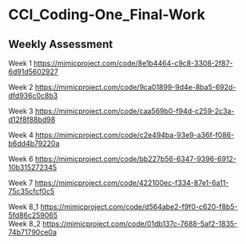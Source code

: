 # CCI_Coding-One_Final-Work

<h2>Weekly Assessment</h2>

Week 1 https://mimicproject.com/code/8e1b4464-c9c8-3308-2f87-6d91d5602927

Week 2 https://mimicproject.com/code/9ca01899-9d4e-8ba5-692d-dfd936c0c8b3

Week 3 https://mimicproject.com/code/caa569b0-f94d-c259-2c3a-d12f8f88bd98

Week 4 https://mimicproject.com/code/c2e494ba-93e9-a36f-f086-b6dd4b79220a

Week 6 https://mimicproject.com/code/bb227b56-6347-9396-6912-10b315272345

Week 7 https://mimicproject.com/code/422100ec-f334-87e1-6a11-75c35cfcf0c5

Week 8_1 https://mimicproject.com/code/d564abe2-f9f0-c620-f8b5-5fd86c259065<br />
Week 8_2 https://mimicproject.com/code/01db137c-7688-5af2-1835-74b71790ce0a

